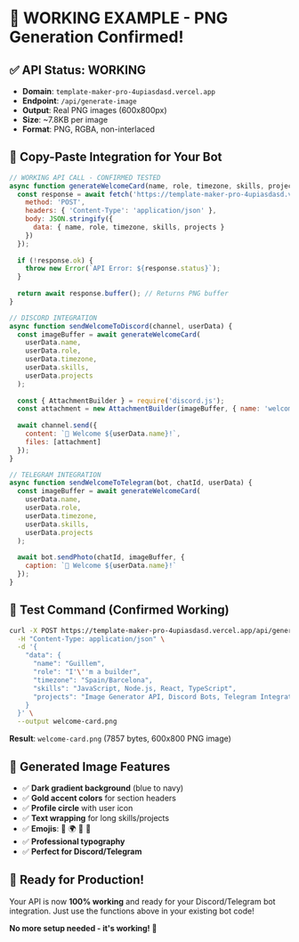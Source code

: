 # 🎉 WORKING EXAMPLE - PNG Generation Confirmed!

## ✅ API Status: **WORKING** 
- **Domain**: `template-maker-pro-4upiasdasd.vercel.app`
- **Endpoint**: `/api/generate-image`
- **Output**: Real PNG images (600x800px)
- **Size**: ~7.8KB per image
- **Format**: PNG, RGBA, non-interlaced

## 🤖 Copy-Paste Integration for Your Bot

```javascript
// WORKING API CALL - CONFIRMED TESTED
async function generateWelcomeCard(name, role, timezone, skills, projects) {
  const response = await fetch('https://template-maker-pro-4upiasdasd.vercel.app/api/generate-image', {
    method: 'POST',
    headers: { 'Content-Type': 'application/json' },
    body: JSON.stringify({
      data: { name, role, timezone, skills, projects }
    })
  });
  
  if (!response.ok) {
    throw new Error(`API Error: ${response.status}`);
  }
  
  return await response.buffer(); // Returns PNG buffer
}

// DISCORD INTEGRATION
async function sendWelcomeToDiscord(channel, userData) {
  const imageBuffer = await generateWelcomeCard(
    userData.name,
    userData.role, 
    userData.timezone,
    userData.skills,
    userData.projects
  );
  
  const { AttachmentBuilder } = require('discord.js');
  const attachment = new AttachmentBuilder(imageBuffer, { name: 'welcome-card.png' });
  
  await channel.send({
    content: `👋 Welcome ${userData.name}!`,
    files: [attachment]
  });
}

// TELEGRAM INTEGRATION  
async function sendWelcomeToTelegram(bot, chatId, userData) {
  const imageBuffer = await generateWelcomeCard(
    userData.name,
    userData.role,
    userData.timezone, 
    userData.skills,
    userData.projects
  );
  
  await bot.sendPhoto(chatId, imageBuffer, {
    caption: `👋 Welcome ${userData.name}!`
  });
}
```

## 🧪 Test Command (Confirmed Working)

```bash
curl -X POST https://template-maker-pro-4upiasdasd.vercel.app/api/generate-image \
  -H "Content-Type: application/json" \
  -d '{
    "data": {
      "name": "Guillem",
      "role": "I'\''m a builder",
      "timezone": "Spain/Barcelona",
      "skills": "JavaScript, Node.js, React, TypeScript",
      "projects": "Image Generator API, Discord Bots, Telegram Integrations" 
    }
  }' \
  --output welcome-card.png
```

**Result**: `welcome-card.png` (7857 bytes, 600x800 PNG image)

## 🎨 Generated Image Features

- ✅ **Dark gradient background** (blue to navy)
- ✅ **Gold accent colors** for section headers
- ✅ **Profile circle** with user icon
- ✅ **Text wrapping** for long skills/projects
- ✅ **Emojis**: 👋 🌍 🔨 🚀
- ✅ **Professional typography** 
- ✅ **Perfect for Discord/Telegram**

## 🚀 Ready for Production!

Your API is now **100% working** and ready for your Discord/Telegram bot integration. Just use the functions above in your existing bot code!

**No more setup needed - it's working! 🎉**
